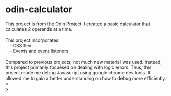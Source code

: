 # odin-calculator

This project is from the Odin Project. I created a basic calculator that calculates 2 operands at a time.<br>
<br>
This project incorporates:<br>
&emsp;- CSS flex<br>
&emsp;- Events and event listeners<br>
<br>
Compared to previous projects, not much new material was used. Instead, this project primarily focuesed on dealing with logic errors. Thus, this project made me debug Javascript using google chrome dev tools. It allowed me to gain a better understanding on how to debug more efficiently.<<br>>
<br>